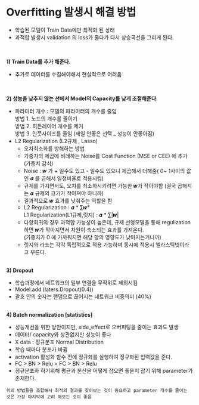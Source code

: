 # Overfitting 발생시 해결 방법
 - 학습된 모델이 Train Data에만 최적화 된 상태
 - 과적합 발생시 validation 의 loss가 줄다가 다시 상승곡선을 그리게 된다.
<br>

<b>1) Train Data를 추가 해준다.</b>
  - 추가로 데이터를 수집해야해서 현실적으로 어려움

<br>

<b>2) 성능을 낮추지 않는 선에서 Model의 Capacity를 낮게 조절해준다.</b>
      
- 파라미터 개수 : 모델의 파라미터의 개수를 줄임 <br>
        방법 1. 노드의 개수를 줄이기 <br>
        방법 2. 히든레이어 개수를 제거 <br>
        방법 3. 인풋사이즈를 줄임 (제일 안좋은 선택 _ 성능이 안좋아짐) <br>
-   L2 Regularization (L2규제 , Lasso)
    - 오차최소화를 방해하는 방법 
    - 가중치의 제곱에 비레하는 Noise를 Cost Function (MSE or CEE) 에 추가 (가중치 감쇠)
    - Noise : 𝒘 가 + 일수도 있고 - 일수도 있으니 제곱해서 더해줌( 0~ 1사이의 값인 𝜶 를 곱해서 일정비율로 적용시킴) 
    - 규제를 가지면서도, 오차를 최소화시키려면 가능한 𝒘가 작아야함 (결국 곱해지는 𝜶 규제의 크기가 작아져야 하니까)
    - 결과적으로 𝒘 효과를 낮춰주는 역할을 함
    - L2 Regularization : 𝜶 * ∑𝒘² <br>
      L1 Regularization(L1규제,릿지) : 𝜶 * ∑|𝒘| 
    - 다항회귀의 경우 과적합 가능성이 높은데, 규제 선형모델을 통해 regulization하면 𝒘가 작아지면서 차원이 축소되는 효과를 가져온다.  <br>
    (가중치가 0 에 가까워지면 해당 항의 영향도가 낮아지는거니까)
    - 릿지와 라쏘는 각각 독립적으로 적용 가능하며 동시에 적용시 엘라스틱넷이라고 부른다.

<br>
<b> 3) Dropout </b>

  - 학습과정에서 네트워크의 일부 연결을 무작위로 제외시킴
  - Model.add (laters.Dropout(0.4)) 
  - 괄호 안의 숫자는 랜덤으로 끊어지는 네트워크 비중의미 (40%)
     
    
<br>
<b> 4) Batch normalization [statistics] </b>
 
 - 성능개선을 위한 방안이지만, side_effect로 오버피팅을 줄이는 효과도 발생
 - 데이터/ capacity와 상관없지만 성능이 좋다
 -  X data : 정규분포 Normal Distribution
 - 학습 때마다 분포가 바뀜
 - activation 활성화 함수 전에 정규화를 실행하여 정규화된 입력값을 준다.
 - FC > BN > Relu > FC > BN > Relu
 - 정규분포화 하기위해 평균과 분산을 어떻게 잡으면 좋을지 잡기 위해 parameter가 존재한다.

```위의 방법들을 조합해서 최적의 결과를 찾아보는 것이 중요하고 parameter 개수를 줄이는 것은 가장 마지막에 고려 해보는 것이 좋음```


